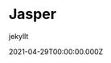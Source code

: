 ---
title: Jasper
github: https://github.com/brianmaierjr/long-haul
demo: https://long-haul.netlify.app/
license: MIT
author: jekyllt
author_link: ''
author_twitter: ''
date: 2021-04-29T00:00:00.000Z
ssg:
  - Jekyll
cms: null
css: null
category:
  - Blog
description: Full-featured Jekyll port of Ghost's default theme Casper
draft: true
publish_date: '2014-12-14T08:41:52Z'
update_date: '2022-09-13T04:36:54Z'
github_star: 588
github_fork: 676
---